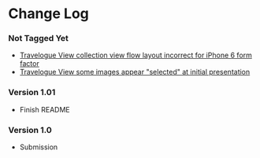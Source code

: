 # Change Log

### Not Tagged Yet
* [Travelogue View collection view flow layout incorrect for iPhone 6 form factor][I3]
* [Travelogue View some images appear "selected" at initial presentation][I4]

### Version 1.01
* Finish README

### Version 1.0
* Submission





[I3]:  https://github.com/gaw3/VirtualTourist/issues/3
[I4]:  https://github.com/gaw3/VirtualTourist/issues/4
